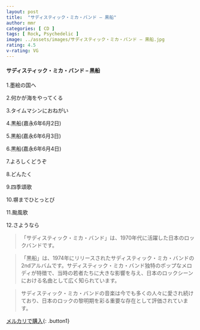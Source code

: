 ```yaml
---
layout: post
title:  "サディスティック・ミカ・バンド – 黒船"
author: mmr
categories: [ CD ]
tags: [ Rock, Psychedelic ]
image: ../assets/images/サディスティック・ミカ・バンド – 黒船.jpg
rating: 4.5
v-rating: VG
---
```


#### サディスティック・ミカ・バンド – 黒船

1.墨絵の国へ

2.何かが海をやってくる

3.タイムマシンにおねがい

4.黒船(嘉永6年6月2日)

5.黒船(嘉永6年6月3日)

6.黒船(嘉永6年6月4日)

7.よろしくどうぞ

8.どんたく

9.四季頌歌

10.塀までひとっとび

11.颱風歌

12.さようなら

> 「サディスティック・ミカ・バンド」は、1970年代に活躍した日本のロックバンドです。

> 「黒船」は、1974年にリリースされたサディスティック・ミカ・バンドの2ndアルバムです。サディスティック・ミカ・バンド独特のポップなメロディが特徴で、当時の若者たちに大きな影響を与え、日本のロックシーンにおける名曲として広く知られています。

> サディスティック・ミカ・バンドの音楽は今でも多くの人々に愛され続けており、日本のロックの黎明期を彩る重要な存在として評価されています。

[メルカリで購入](https://jp.mercari.com/item/m25769486470){: .button1}
